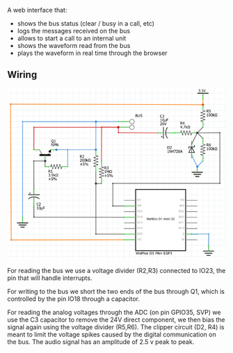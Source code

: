 A web interface that:
- shows the bus status (clear / busy in a call, etc)
- logs the messages received on the bus
- allows to start a call to an internal unit
- shows the waveform read from the bus
- plays the waveform in real time through the browser


## Wiring

![Wiring diagram](wiring.png)

For reading the bus we use a voltage divider (R2,R3) connected to IO23, the pin that will handle interrupts.

For writing to the bus we short the two ends of the bus through Q1, which is controlled by the pin IO18 through a capacitor.

For reading the analog voltages through the ADC (on pin GPIO35, SVP) we use the C3 capacitor to remove the 24V direct component, we then bias the signal again using the voltage divider (R5,R6).
The clipper circuit (D2, R4) is meant to limit the voltage spikes caused by the digital communication on the bus. The audio signal has an amplitude of 2.5 v peak to peak.

